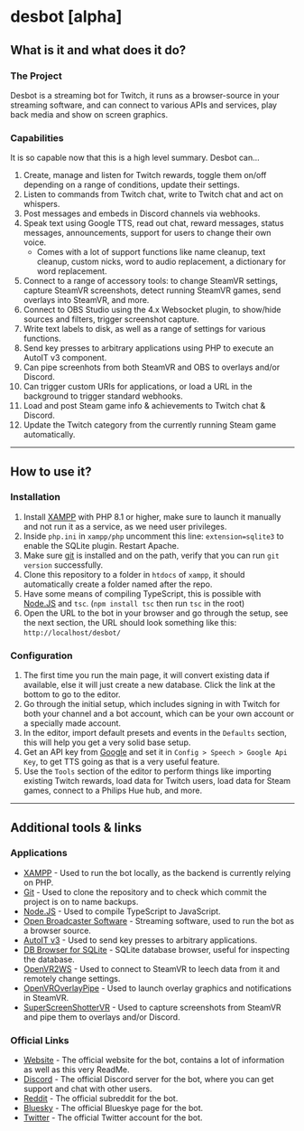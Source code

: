 # desbot [alpha]

## What is it and what does it do?

### The Project
Desbot is a streaming bot for Twitch, it runs as a browser-source in your streaming software, and can connect to various APIs and services, play back media and show on screen graphics.  

### Capabilities
It is so capable now that this is a high level summary. Desbot can...
1. Create, manage and listen for Twitch rewards, toggle them on/off depending on a range of conditions, update their settings.
2. Listen to commands from Twitch chat, write to Twitch chat and act on whispers.
3. Post messages and embeds in Discord channels via webhooks.
4. Speak text using Google TTS, read out chat, reward messages, status messages, announcements, support for users to change their own voice. 
   * Comes with a lot of support functions like name cleanup, text cleanup, custom nicks, word to audio replacement, a dictionary for word replacement.
5. Connect to a range of accessory tools: to change SteamVR settings, capture SteamVR screenshots, detect running SteamVR games, send overlays into SteamVR, and more.
6. Connect to OBS Studio using the 4.x Websocket plugin, to show/hide sources and filters, trigger screenshot capture.
7. Write text labels to disk, as well as a range of settings for various functions.
8. Send key presses to arbitrary applications using PHP to execute an AutoIT v3 component.
9. Can pipe screenhots from both SteamVR and OBS to overlays and/or Discord.
10. Can trigger custom URIs for applications, or load a URL in the background to trigger standard webhooks.
11. Load and post Steam game info & achievements to Twitch chat & Discord.
12. Update the Twitch category from the currently running Steam game automatically.

---

## How to use it?

### Installation
1. Install [XAMPP][xampp] with PHP 8.1 or higher, make sure to launch it manually and not run it as a service, as we need user privileges.
2. Inside `php.ini` in `xampp/php` uncomment this line: `extension=sqlite3` to enable the SQLite plugin. Restart Apache.
3. Make sure [git][git] is installed and on the path, verify that you can run `git version` successfully.
4. Clone this repository to a folder in `htdocs` of `xampp`, it should automatically create a folder named after the repo.
5. Have some means of compiling TypeScript, this is possible with [Node.JS][nodejs] and `tsc`. (`npm install tsc` then run `tsc` in the root)
6. Open the URL to the bot in your browser and go through the setup, see the next section, the URL should look something like this: `http://localhost/desbot/`

### Configuration
1. The first time you run the main page, it will convert existing data if available, else it will just create a new database. Click the link at the bottom to go to the editor.
2. Go through the initial setup, which includes signing in with Twitch for both your channel and a bot account, which can be your own account or a specially made account.
3. In the editor, import default presets and events in the `Defaults` section, this will help you get a very solid base setup.
4. Get an API key from [Google][googletts] and set it in `Config > Speech > Google Api Key`, to get TTS going as that is a very useful feature.
5. Use the `Tools` section of the editor to perform things like importing existing Twitch rewards, load data for Twitch users, load data for Steam games, connect to a Philips Hue hub, and more.

---

## Additional tools & links
### Applications
* [XAMPP][xampp] - Used to run the bot locally, as the backend is currently relying on PHP.
* [Git][git] - Used to clone the repository and to check which commit the project is on to name backups.
* [Node.JS][nodejs] - Used to compile TypeScript to JavaScript.
* [Open Broadcaster Software][obs] - Streaming software, used to run the bot as a browser source.
* [AutoIT v3][autoit] - Used to send key presses to arbitrary applications.
* [DB Browser for SQLite][sqlite] - SQLite database browser, useful for inspecting the database.
* [OpenVR2WS][openvr2ws] - Used to connect to SteamVR to leech data from it and remotely change settings.
* [OpenVROverlayPipe][pipe] - Used to launch overlay graphics and notifications in SteamVR.
* [SuperScreenShotterVR][sssvr] - Used to capture screenshots from SteamVR and pipe them to overlays and/or Discord.

### Official Links
* [Website][website] - The official website for the bot, contains a lot of information as well as this very ReadMe.
* [Discord][discord] - The official Discord server for the bot, where you can get support and chat with other users.
* [Reddit][reddit] - The official subreddit for the bot.
* [Bluesky][bluesky] - The official Blueskye page for the bot.
* [Twitter][twitter] - The official Twitter account for the bot.

[v6db]: https://github.com/BOLL7708/desbot/releases/tag/v6.607
[v6migrate]: https://github.com/BOLL7708/desbot/releases/tag/v6.657
[v7]: https://github.com/BOLL7708/desbot/releases/tag/v7.0.0
[v7lite]: https://github.com/BOLL7708/desbot/releases

[xampp]: https://www.apachefriends.org/download.html
[git]: https://git-scm.com/downloads
[nodejs]: https://nodejs.org/en/download
[googletts]: https://cloud.google.com/text-to-speech/docs/before-you-begin

[obs]: https://obsproject.com/download
[sqlite]: https://sqlitebrowser.org/dl
[autoit]: https://www.autoitscript.com/site/autoit/downloads
[openvr2ws]: https://github.com/BOLL7708/OpenVR2WS
[pipe]: https://github.com/BOLL7708/OpenVROverlayPipe
[sssvr]: https://github.com/BOLL7708/SuperScreenShotterVR

[website]: https://desbot.app
[discord]: https://desbot.app/discord
[reddit]: https://desbot.app/reddit
[twitter]: https://desbot.app/twitter
[twitch]: https://desbot.app/twitch
[bluesky]: https://desbot.app/bluesky
[trello]: https://desbot.app/trello
